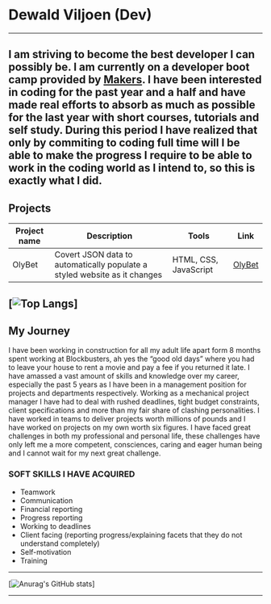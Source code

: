 # Dewald Viljoen (Dev)
---
I am striving to become the best developer I can possibly be. I am currently on a developer boot camp provided by <a href="https://makers.tech/">Makers</a>. I have been interested in coding for the past year and a half and have made real efforts to absorb as much as possible for the last year with short courses, tutorials and self study. During this period I have realized that only by commiting to coding full time will I be able to make the progress I require to be able to work in the coding world as I intend to, so this is exactly what I did.
---
## Projects
| Project name | Description | Tools | Link |
|--------------|-------------|-------|------|
|    OlyBet    |Covert JSON data to automatically populate a styled website as it changes | HTML, CSS, JavaScript|<a href="https://www.olybet.eu/sports">OlyBet</a> |


[![Top Langs](https://github-readme-stats.vercel.app/api/top-langs/?username=Dev-ops-true&layout=compact&theme=radical)]
---
## My Journey 
I have been working in construction for all my adult life apart form 8 months spent working at Blockbusters, ah yes the “good old days” where you had to leave your house to rent a movie and pay a fee if you returned it late. I have amassed a vast amount of skills and knowledge over my career, especially the past 5 years as I have been in a management position for projects and departments respectively. Working as a mechanical project manager I have had to deal with rushed deadlines, tight budget constraints, client specifications and more than my fair share of clashing personalities. I have worked in teams to deliver projects worth millions of pounds and I have worked on projects on my own worth six figures. I have faced great challenges in both my professional and personal life, these challenges have only left me a more competent, consciences, caring and eager human being and I cannot wait for my next great challenge.  

### SOFT SKILLS I HAVE ACQUIRED
+ Teamwork
+ Communication
+ Financial reporting
+ Progress reporting
+ Working to deadlines
+ Client facing (reporting progress/explaining facets that they do not understand completely)
+ Self-motivation 
+ Training

---

[![Anurag's GitHub stats](https://github-readme-stats.vercel.app/api?username=Dev-ops-true&show_icons=true&theme=radical)]



---
